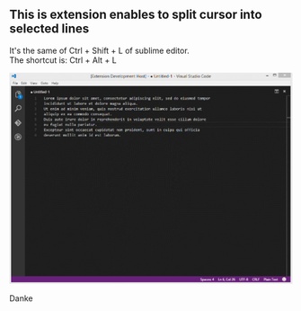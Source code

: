 ## This is extension enables to split cursor into selected lines  
It's the same of Ctrl + Shift + L of sublime editor.  
The shortcut is: Ctrl + Alt + L   
  
![Look that](./docs/split-into-lines.gif)  
  
Danke
  